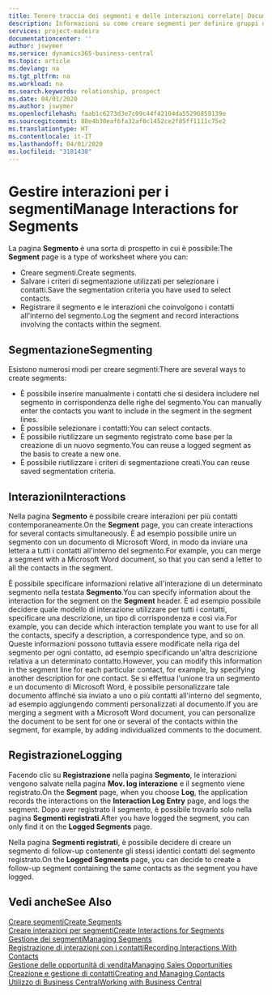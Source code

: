 ```yaml
---
title: Tenere traccia dei segmenti e delle interazioni correlate| Documenti Microsoft
description: Informazioni su come creare segmenti per definire gruppi di contatti e specificare delle interazioni per i segmenti.
services: project-madeira
documentationcenter: ''
author: jswymer
ms.service: dynamics365-business-central
ms.topic: article
ms.devlang: na
ms.tgt_pltfrm: na
ms.workload: na
ms.search.keywords: relationship, prospect
ms.date: 04/01/2020
ms.author: jswymer
ms.openlocfilehash: faab1c6273d3e7c09c44f42104da55296859139e
ms.sourcegitcommit: 88e4b30eaf6fa32af0c1452ce2f85ff1111c75e2
ms.translationtype: HT
ms.contentlocale: it-IT
ms.lasthandoff: 04/01/2020
ms.locfileid: "3181438"
---
```

# <a name="manage-interactions-for-segments"></a><span data-ttu-id="c07d7-103">Gestire interazioni per i segmenti</span><span class="sxs-lookup"><span data-stu-id="c07d7-103">Manage Interactions for Segments</span></span>
<span data-ttu-id="c07d7-104">La pagina **Segmento** è una sorta di prospetto in cui è possibile:</span><span class="sxs-lookup"><span data-stu-id="c07d7-104">The **Segment** page is a type of worksheet where you can:</span></span>

* <span data-ttu-id="c07d7-105">Creare segmenti.</span><span class="sxs-lookup"><span data-stu-id="c07d7-105">Create segments.</span></span>
* <span data-ttu-id="c07d7-106">Salvare i criteri di segmentazione utilizzati per selezionare i contatti.</span><span class="sxs-lookup"><span data-stu-id="c07d7-106">Save the segmentation criteria you have used to select contacts.</span></span>
* <span data-ttu-id="c07d7-107">Registrare il segmento e le interazioni che coinvolgono i contatti all'interno del segmento.</span><span class="sxs-lookup"><span data-stu-id="c07d7-107">Log the segment and record interactions involving the contacts within the segment.</span></span>

## <a name="segmenting"></a><span data-ttu-id="c07d7-108">Segmentazione</span><span class="sxs-lookup"><span data-stu-id="c07d7-108">Segmenting</span></span>
<span data-ttu-id="c07d7-109">Esistono numerosi modi per creare segmenti:</span><span class="sxs-lookup"><span data-stu-id="c07d7-109">There are several ways to create segments:</span></span>

* <span data-ttu-id="c07d7-110">È possibile inserire manualmente i contatti che si desidera includere nel segmento in corrispondenza delle righe del segmento.</span><span class="sxs-lookup"><span data-stu-id="c07d7-110">You can manually enter the contacts you want to include in the segment in the segment lines.</span></span>
* <span data-ttu-id="c07d7-111">È possibile selezionare i contatti:</span><span class="sxs-lookup"><span data-stu-id="c07d7-111">You can select contacts.</span></span>
* <span data-ttu-id="c07d7-112">È possibile riutilizzare un segmento registrato come base per la creazione di un nuovo segmento.</span><span class="sxs-lookup"><span data-stu-id="c07d7-112">You can reuse a logged segment as the basis to create a new one.</span></span>
* <span data-ttu-id="c07d7-113">È possibile riutilizzare i criteri di segmentazione creati.</span><span class="sxs-lookup"><span data-stu-id="c07d7-113">You can reuse saved segmentation criteria.</span></span>

## <a name="interactions"></a><span data-ttu-id="c07d7-114">Interazioni</span><span class="sxs-lookup"><span data-stu-id="c07d7-114">Interactions</span></span>
<span data-ttu-id="c07d7-115">Nella pagina **Segmento** è possibile creare interazioni per più contatti contemporaneamente.</span><span class="sxs-lookup"><span data-stu-id="c07d7-115">On the **Segment** page, you can create interactions for several contacts simultaneously.</span></span> <span data-ttu-id="c07d7-116">È ad esempio possibile unire un segmento con un documento di Microsoft Word, in modo da inviare una lettera a tutti i contatti all'interno del segmento.</span><span class="sxs-lookup"><span data-stu-id="c07d7-116">For example, you can merge a segment with a Microsoft Word document, so that you can send a letter to all the contacts in the segment.</span></span>

<span data-ttu-id="c07d7-117">È possibile specificare informazioni relative all'interazione di un determinato segmento nella testata **Segmento**.</span><span class="sxs-lookup"><span data-stu-id="c07d7-117">You can specify information about the interaction for the segment on the **Segment** header.</span></span> <span data-ttu-id="c07d7-118">È ad esempio possibile decidere quale modello di interazione utilizzare per tutti i contatti, specificare una descrizione, un tipo di corrispondenza e così via.</span><span class="sxs-lookup"><span data-stu-id="c07d7-118">For example, you can decide which interaction template you want to use for all the contacts, specify a description, a correspondence type, and so on.</span></span> <span data-ttu-id="c07d7-119">Queste informazioni possono tuttavia essere modificate nella riga del segmento per ogni contatto, ad esempio specificando un'altra descrizione relativa a un determinato contatto.</span><span class="sxs-lookup"><span data-stu-id="c07d7-119">However, you can modify this information in the segment line for each particular contact, for example, by specifying another description for one contact.</span></span> <span data-ttu-id="c07d7-120">Se si effettua l'unione tra un segmento e un documento di Microsoft Word, è possibile personalizzare tale documento affinché sia inviato a uno o più contatti all'interno del segmento, ad esempio aggiungendo commenti personalizzati al documento.</span><span class="sxs-lookup"><span data-stu-id="c07d7-120">If you are merging a segment with a Microsoft Word document, you can personalize the document to be sent for one or several of the contacts within the segment, for example, by adding individualized comments to the document.</span></span>

## <a name="logging"></a><span data-ttu-id="c07d7-121">Registrazione</span><span class="sxs-lookup"><span data-stu-id="c07d7-121">Logging</span></span>
<span data-ttu-id="c07d7-122">Facendo clic su **Registrazione** nella pagina **Segmento**, le interazioni vengono salvate nella pagina **Mov. log interazione** e il segmento viene registrato.</span><span class="sxs-lookup"><span data-stu-id="c07d7-122">On the **Segment** page, when you choose **Log**, the application records the interactions on the **Interaction Log Entry** page, and logs the segment.</span></span> <span data-ttu-id="c07d7-123">Dopo aver registrato il segmento, è possibile trovarlo solo nella pagina **Segmenti registrati**.</span><span class="sxs-lookup"><span data-stu-id="c07d7-123">After you have logged the segment, you can only find it on the **Logged Segments** page.</span></span>

<span data-ttu-id="c07d7-124">Nella pagina **Segmenti registrati**, è possibile decidere di creare un segmento di follow-up contenente gli stessi identici contatti del segmento registrato.</span><span class="sxs-lookup"><span data-stu-id="c07d7-124">On the **Logged Segments** page, you can decide to create a follow-up segment containing the same contacts as the segment you have logged.</span></span>

## <a name="see-also"></a><span data-ttu-id="c07d7-125">Vedi anche</span><span class="sxs-lookup"><span data-stu-id="c07d7-125">See Also</span></span>
[<span data-ttu-id="c07d7-126">Creare segmenti</span><span class="sxs-lookup"><span data-stu-id="c07d7-126">Create Segments</span></span>](marketing-how-create-segment.md)  
[<span data-ttu-id="c07d7-127">Creare interazioni per segmenti</span><span class="sxs-lookup"><span data-stu-id="c07d7-127">Create Interactions for Segments</span></span>](marketing-how-create-interactions.md)  
[<span data-ttu-id="c07d7-128">Gestione dei segmenti</span><span class="sxs-lookup"><span data-stu-id="c07d7-128">Managing Segments</span></span>](marketing-segments.md)  
[<span data-ttu-id="c07d7-129">Registrazione di interazioni con i contatti</span><span class="sxs-lookup"><span data-stu-id="c07d7-129">Recording Interactions With Contacts</span></span>](marketing-interactions.md)  
[<span data-ttu-id="c07d7-130">Gestione delle opportunità di vendita</span><span class="sxs-lookup"><span data-stu-id="c07d7-130">Managing Sales Opportunities</span></span>](marketing-manage-sales-opportunities.md)  
[<span data-ttu-id="c07d7-131">Creazione e gestione di contatti</span><span class="sxs-lookup"><span data-stu-id="c07d7-131">Creating and Managing Contacts</span></span>](marketing-contacts.md)  
[<span data-ttu-id="c07d7-132">Utilizzo di Business Central</span><span class="sxs-lookup"><span data-stu-id="c07d7-132">Working with Business Central</span></span>](ui-work-product.md)
